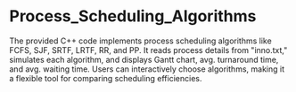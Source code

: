 # Process_Scheduling_Algorithms
The provided C++ code implements process scheduling algorithms like FCFS, SJF, SRTF, LRTF, RR, and PP. It reads process details from "inno.txt," simulates each algorithm, and displays Gantt chart, avg. turnaround time, and avg. waiting time. Users can interactively choose algorithms, making it a flexible tool for comparing scheduling efficiencies.
